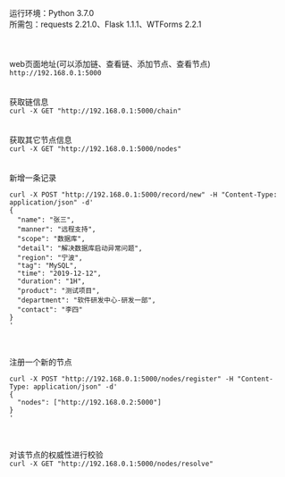运行环境：Python 3.7.0  
所需包：requests 2.21.0、Flask 1.1.1、WTForms 2.2.1  
\
\
\
web页面地址(可以添加链、查看链、添加节点、查看节点)  
`http://192.168.0.1:5000`
\
\
\
获取链信息  
`curl -X GET "http://192.168.0.1:5000/chain"`
\
\
\
获取其它节点信息  
`curl -X GET "http://192.168.0.1:5000/nodes"`
\
\
\
新增一条记录  
```
curl -X POST "http://192.168.0.1:5000/record/new" -H "Content-Type: application/json" -d'
{
  "name": "张三",
  "manner": "远程支持",
  "scope": "数据库",
  "detail": "解决数据库启动异常问题",
  "region": "宁波",
  "tag": "MySQL",
  "time": "2019-12-12",
  "duration": "1H",
  "product": "测试项目",
  "department": "软件研发中心-研发一部",
  "contact": "李四"
}
'
```
\
\
注册一个新的节点  
```
curl -X POST "http://192.168.0.1:5000/nodes/register" -H "Content-Type: application/json" -d'
{
  "nodes": ["http://192.168.0.2:5000"]
}
'
```
\
\
对该节点的权威性进行校验  
`curl -X GET "http://192.168.0.1:5000/nodes/resolve"`

